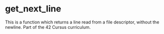 # get_next_line
This is a function which returns a line read from a file descriptor, without the newline.
Part of the 42 Cursus curriculum.
